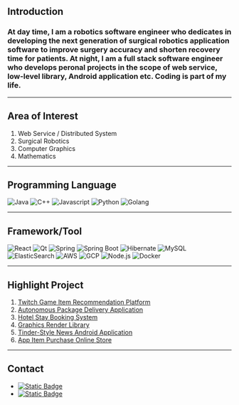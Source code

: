 ## Introduction

### At day time, I am a robotics software engineer who dedicates in developing the next generation of surgical robotics application software to improve surgery accuracy and shorten recovery time for patients. At night, I am a full stack software engineer who develops peronal projects in the scope of web service, low-level library, Android application etc. Coding is part of my life.
---

## Area of Interest

1. Web Service / Distributed System
2. Surgical Robotics
3. Computer Graphics
4. Mathematics

---

## Programming Language
![Java](https://img.shields.io/badge/Java-grey?logo=Java)
![C++](https://img.shields.io/badge/C%2B%2B-red?logo=C%2B%2B)
![Javascript](https://img.shields.io/badge/Javascript-yellow?logo=Javascript)
![Python](https://img.shields.io/badge/-Python-white?style=flat-square&logo=python)
![Golang](https://img.shields.io/badge/Golang-blue?logo=Go)

---

## Framework/Tool
![React](https://img.shields.io/badge/-React-blue?style=flat-square&logo=react)
![Qt](https://img.shields.io/badge/Qt-white?logo=Qt)
![Spring](https://img.shields.io/badge/Spring-green?logo=Spring)
![Spring Boot](https://img.shields.io/badge/Spring%20Boot-green?logo=Spring%20Boot)
![Hibernate](https://img.shields.io/badge/Hibernate-blue?logo=Hibernate)
![MySQL](https://img.shields.io/badge/MySQL-white?logo=MySQL)
![ElasticSearch](https://img.shields.io/badge/ElasticSearch-grey?logo=ElasticSearch)
![AWS](https://img.shields.io/badge/AWS-yellow?logo=AWS)
![GCP](https://img.shields.io/badge/Google%20Cloud-red?logo=Google%20Cloud)
![Node.js](https://img.shields.io/badge/Node.js-white?logo=Node.js)
![Docker](https://img.shields.io/badge/Docker-blue?logo=Docker)

---

## Highlight Project

1. [Twitch Game Item Recommendation Platform](https://github.com/zilinli0130/my_twitch)
2. [Autonomous Package Delivery Application](https://github.com/zilinli0130/dispatch_management_app_frontend)
3. [Hotel Stay Booking System](https://github.com/zilinli0130/stay_booking)
4. [Graphics Render Library](https://github.com/zilinli0130/personal_graphics_library)
5. [Tinder-Style News Android Application](https://github.com/zilinli0130/tin_news)
6. [App Item Purchase Online Store](https://github.com/zilinli0130/app_booth)

---
## Contact
- [![Static Badge](https://img.shields.io/badge/Gmail-white?logo=Gmail)](mailto:zilinli0130@gmail.com)
- [![Static Badge](https://img.shields.io/badge/Linkedin-blue?logo=linkedin)](https://linkedin.com/in/zilin-li-19970130/)


